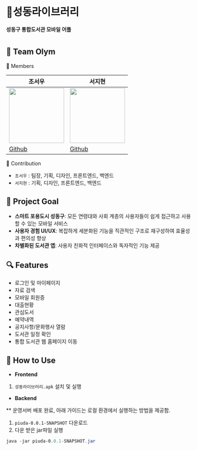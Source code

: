 # 📕성동라이브러리

**성동구 통합도서관 모바일 어플**

#

## 📌 Team Olym

👭 Members

| 조서우 | 서지현 |
| --- | --- |
| <img src="https://avatars.githubusercontent.com/u/140501944?v=4" width="150" height="150"/> | <img src="https://avatars.githubusercontent.com/u/110870960?v=4" width="150" height="150"/> |
| [Github](https://github.com/suwuim) | [Github](https://github.com/seozihyeon) | 


🌟 Contribution

- `조서우` : 팀장, 기획, 디자인, 프론트엔드, 백엔드
- `서지현` : 기획, 디자인, 프론트엔드, 백엔드


## 🎯 Project Goal

- **스마트 포용도시 성동구**:  모든 연령대와 사회 계층의 사용자들이 쉽게 접근하고 사용할 수 있는 모바일 서비스
- **사용자 경험 UI/UX**: 복잡하게 세분화된 기능을 직관적인 구조로 재구성하여 효율성과 편의성 향상
- **차별화된 도서관 앱**: 사용자 친화적 인터페이스와 독자적인 기능 제공


## 🔍 Features

- 로그인 및 마이페이지
- 자료 검색
- 모바일 회원증
- 대출현황
- 관심도서
- 예약내역
- 공지사항/문화행사 열람
- 도서관 일정 확인
- 통합 도서관 웹 홈페이지 이동


## 🔧 How to Use

- **Frontend**
1. `성동라이브러리.apk` 설치 및 실행

- **Backend**

 ** 운영서버 배포 완료, 아래 가이드는 로컬 환경에서 실행하는 방법을 제공함.

1. `piuda-0.0.1-SNAPSHOT` 다운로드
2. 다운 받은 jar파일 실행

```powershell
java -jar piuda-0.0.1-SNAPSHOT.jar
```
